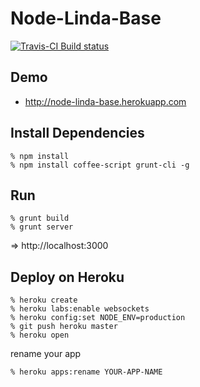 Node-Linda-Base
===============

[![Travis-CI Build status](https://travis-ci.org/node-linda/node-linda-base.png)](https://travis-ci.org/node-linda/node-linda-base)


Demo
----

* http://node-linda-base.herokuapp.com


Install Dependencies
--------------------

    % npm install
    % npm install coffee-script grunt-cli -g


Run
---

    % grunt build
    % grunt server

=> http://localhost:3000


Deploy on Heroku
----------------

    % heroku create
    % heroku labs:enable websockets
    % heroku config:set NODE_ENV=production
    % git push heroku master
    % heroku open

rename your app

    % heroku apps:rename YOUR-APP-NAME
